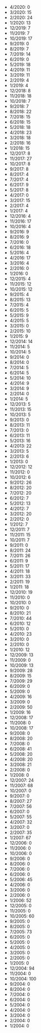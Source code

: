 *  4/2020: 0
*  3/2020: 15
*  2/2020: 24
*  1/2020: 13
*  12/2019: 7
*  11/2019: 7
*  10/2019: 17
*  9/2019: 0
*  8/2019: 7
*  7/2019: 14
*  6/2019: 0
*  5/2019: 18
*  4/2019: 11
*  3/2019: 11
*  2/2019: 4
*  1/2019: 4
*  12/2018: 8
*  11/2018: 18
*  10/2018: 7
*  9/2018: 7
*  8/2018: 22
*  7/2018: 15
*  6/2018: 15
*  5/2018: 18
*  4/2018: 23
*  3/2018: 18
*  2/2018: 16
*  1/2018: 15
*  12/2017: 8
*  11/2017: 27
*  10/2017: 8
*  9/2017: 8
*  8/2017: 4
*  7/2017: 4
*  6/2017: 9
*  5/2017: 8
*  4/2017: 0
*  3/2017: 15
*  2/2017: 4
*  1/2017: 4
*  12/2016: 4
*  11/2016: 17
*  10/2016: 4
*  9/2016: 9
*  8/2016: 9
*  7/2016: 0
*  6/2016: 18
*  5/2016: 4
*  4/2016: 17
*  3/2016: 4
*  2/2016: 0
*  1/2016: 0
*  12/2015: 4
*  11/2015: 12
*  10/2015: 12
*  9/2015: 4
*  8/2015: 13
*  7/2015: 4
*  6/2015: 5
*  5/2015: 9
*  4/2015: 5
*  3/2015: 0
*  2/2015: 10
*  1/2015: 9
*  12/2014: 14
*  11/2014: 5
*  10/2014: 5
*  9/2014: 0
*  8/2014: 0
*  7/2014: 5
*  6/2014: 5
*  5/2014: 10
*  4/2014: 9
*  3/2014: 9
*  2/2014: 0
*  1/2014: 5
*  12/2013: 5
*  11/2013: 15
*  10/2013: 5
*  9/2013: 0
*  8/2013: 11
*  7/2013: 0
*  6/2013: 11
*  5/2013: 16
*  4/2013: 22
*  3/2013: 5
*  2/2013: 6
*  1/2013: 0
*  12/2012: 12
*  11/2012: 0
*  10/2012: 6
*  9/2012: 26
*  8/2012: 20
*  7/2012: 20
*  6/2012: 7
*  5/2012: 13
*  4/2012: 7
*  3/2012: 20
*  2/2012: 0
*  1/2012: 7
*  12/2011: 7
*  11/2011: 15
*  10/2011: 7
*  9/2011: 0
*  8/2011: 24
*  7/2011: 26
*  6/2011: 9
*  5/2011: 17
*  4/2011: 18
*  3/2011: 33
*  2/2011: 19
*  1/2011: 18
*  12/2010: 19
*  11/2010: 0
*  10/2010: 0
*  9/2010: 0
*  8/2010: 21
*  7/2010: 44
*  6/2010: 12
*  5/2010: 0
*  4/2010: 23
*  3/2010: 0
*  2/2010: 0
*  1/2010: 12
*  12/2009: 13
*  11/2009: 0
*  10/2009: 13
*  9/2009: 28
*  8/2009: 15
*  7/2009: 29
*  6/2009: 0
*  5/2009: 0
*  4/2009: 16
*  3/2009: 0
*  2/2009: 50
*  1/2009: 16
*  12/2008: 17
*  11/2008: 0
*  10/2008: 17
*  9/2008: 0
*  8/2008: 20
*  7/2008: 0
*  6/2008: 41
*  5/2008: 20
*  4/2008: 20
*  3/2008: 21
*  2/2008: 0
*  1/2008: 0
*  12/2007: 24
*  11/2007: 68
*  10/2007: 0
*  9/2007: 0
*  8/2007: 27
*  7/2007: 56
*  6/2007: 0
*  5/2007: 55
*  4/2007: 32
*  3/2007: 0
*  2/2007: 35
*  1/2007: 67
*  12/2006: 0
*  11/2006: 0
*  10/2006: 0
*  9/2006: 0
*  8/2006: 0
*  7/2006: 0
*  6/2006: 0
*  5/2006: 45
*  4/2006: 0
*  3/2006: 0
*  2/2006: 0
*  1/2006: 52
*  12/2005: 0
*  11/2005: 0
*  10/2005: 60
*  9/2005: 0
*  8/2005: 0
*  7/2005: 73
*  6/2005: 0
*  5/2005: 0
*  4/2005: 0
*  3/2005: 0
*  2/2005: 0
*  1/2005: 0
*  12/2004: 94
*  11/2004: 0
*  10/2004: 100
*  9/2004: 0
*  8/2004: 0
*  7/2004: 0
*  6/2004: 0
*  5/2004: 0
*  4/2004: 0
*  3/2004: 0
*  2/2004: 0
*  1/2004: 0